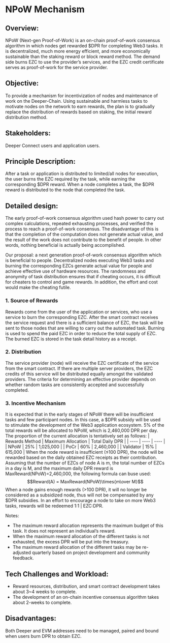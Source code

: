 # NPoW Mechanism
## Overview:
NPoW (Next-gen Proof-of-Work) is an on-chain proof-of-work consensus algorithm in which nodes get rewarded $DPR for completing Web3 tasks. It is decentralized, much more energy efficient, and more economically sustainable than the staking reward or block reward method. The demand side burns EZC to use the provider’s services, and the EZC credit certificate serves as proof-of-work for the service provider.
## Objective:
To provide a mechanism for incentivization of nodes and maintenance of work on the Deeper-Chain. Using sustainable and harmless tasks to motivate nodes on the network to earn rewards, the plan is to gradually replace the distribution of rewards based on staking, the initial reward distribution method.
## Stakeholders:
Deeper Connect users and application users.
## Principle Description:
After a task or application is distributed to limited/all nodes for execution, the user burns the EZC required by the task, while earning the corresponding \$DPR reward. When a node completes a task, the $DPR reward is distributed to the node that completed the task.
## Detailed design:
The early proof-of-work consensus algorithm used hash power to carry out complex calculations, repeated exhausting processes, and verified the process to reach a proof-of-work consensus. The disadvantage of this is that the completion of the computation does not generate actual value, and the result of the work does not contribute to the benefit of people. In other words, nothing beneficial is actually being accomplished. 

Our proposal: a next generation proof-of-work consensus algorithm which is beneficial to people. Decentralized nodes executing Web3 tasks and burning the corresponding EZCs generate actual value for people and achieve effective use of hardware resources. The randomness and anonymity of task distribution ensures that if cheating occurs, it is difficult for cheaters to control and game rewards. In addition, the effort and cost would make the cheating futile.
### 1. Source of Rewards
Rewards come from the user of the application or services, who use a service to burn the corresponding EZC. After the smart contract receives the service request and there is a sufficient balance of EZC, the task will be sent to those nodes that are willing to carry out the automated task. Burning is used to spend the paid EZC in order to reduce the total supply of EZC. The burned EZC is stored in the task detail history as a receipt.
### 2. Distribution
The service provider (node) will receive the EZC certificate of the service from the smart contract. If there are multiple server providers, the EZC credits of this service will be distributed equally amongst the validated providers. The criteria for determining an effective provider depends on whether random tasks are consistently accepted and successfully completed.
### 3. Incentive Mechanism
It is expected that in the early stages of NPoW there will be insufficient tasks and few participant nodes. In this case, a $DPR subsidy will be used to stimulate the development of the Web3 application ecosystem. 5% of the total rewards will be allocated to NPoW, which is 2,460,000 DPR per day. The proportion of the current allocation is tentatively set as follows:
|  Rewards Method   | Maximum Allocation  |  Total Daily DPR  |
|  ----  | ---- |  ---- |
|  NPoW  | 25%  | 1,025,000 |
|  PoCr  | 60%  | 2,460,000 |
|  Validator  | 15%  | 615,000 |
When the node reward is insufficient (≤100 DPR), the node will be rewarded based on the daily obtained EZC receipts as their contribution. Assuming that the number of EZCs of node A is m, the total number of EZCs in a day is M, and the maximum daily DPR reward is MaxReward(NPoW)=2,460,000, the following formula can buse used:
$$Reward(A) = MaxReward(NPoW)\times{m\over M}$$When a node gains enough rewards (>100 DPR), it will no longer be considered as a subsidized node, thus will not be compensated by any $DPR subsidies. In an effort to encourage a node to take on more Web3 tasks, rewards will be redeemed 1:1 | EZC:DPR. 

Notes:
* The maximum reward allocation represents the maximum budget of this task. It does not represent an individual’s reward.
* When the maximum reward allocation of the different tasks is not exhausted, the excess DPR will be put into the treasury.
* The maximum reward allocation of the different tasks may be re-adjusted quarterly based on project development and community feedback.
## Tech Challenges and Workload:
* Reward resources, distribution, and smart contract development takes about 3~4 weeks to complete.
* The development of an on-chain incentive consensus algorithm takes about 2-weeks to complete.

## Disadvantages:
Both Deeper and EVM addresses need to be managed, paired and bound when users burn DPR to obtain EZC.